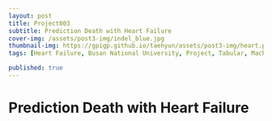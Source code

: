 ```yaml
---
layout: post
title: Project003
subtitle: Prediction Death with Heart Failure
cover-img: /assets/post3-img/indel_blue.jpg
thumbnail-img: https://gpigp.github.io/taehyun/assets/post3-img/heart.png
tags: [Heart Failure, Busan National University, Project, Tabular, Machine Learning, Deep Learning]

published: true
---
```


Prediction Death with Heart Failure
============================

